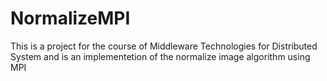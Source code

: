 NormalizeMPI
============

This is a project for the course of Middleware Technologies for Distributed System and is an implementetion of the normalize image algorithm using MPI
